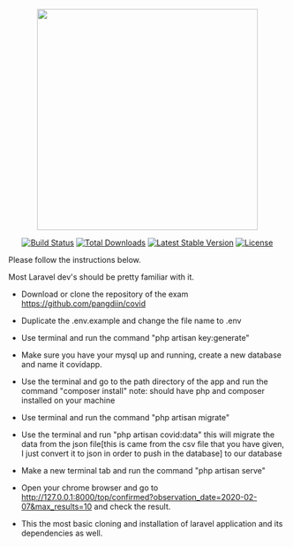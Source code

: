 <p align="center"><img src="https://res.cloudinary.com/dtfbvvkyp/image/upload/v1566331377/laravel-logolockup-cmyk-red.svg" width="400"></p>

<p align="center">
<a href="https://travis-ci.org/laravel/framework"><img src="https://travis-ci.org/laravel/framework.svg" alt="Build Status"></a>
<a href="https://packagist.org/packages/laravel/framework"><img src="https://poser.pugx.org/laravel/framework/d/total.svg" alt="Total Downloads"></a>
<a href="https://packagist.org/packages/laravel/framework"><img src="https://poser.pugx.org/laravel/framework/v/stable.svg" alt="Latest Stable Version"></a>
<a href="https://packagist.org/packages/laravel/framework"><img src="https://poser.pugx.org/laravel/framework/license.svg" alt="License"></a>
</p>


Please follow the instructions below.

Most  Laravel dev's should be pretty familiar with it.

- Download or clone the repository of the exam https://github.com/pangdiin/covid
- Duplicate the .env.example  and change the file name to .env
- Use terminal and run the command "php artisan key:generate"
-  Make sure you have your mysql up and running, create a new database and name it covidapp.
- Use the terminal and go to the path directory of the app and run the command "composer install" note: should have php and composer installed on your machine
- Use terminal and run the command "php artisan migrate"
- Use the terminal and run "php artisan covid:data" this will migrate the data from the json file[this is came from the csv file that you have given, I just convert it to json in order to push in the database] to our database
- Make a new terminal tab and run the command "php artisan serve"
- Open your chrome browser and go to http://127.0.0.1:8000/top/confirmed?observation_date=2020-02-07&max_results=10 and check the result.

- This the most basic cloning and installation of laravel application and its dependencies as well.
